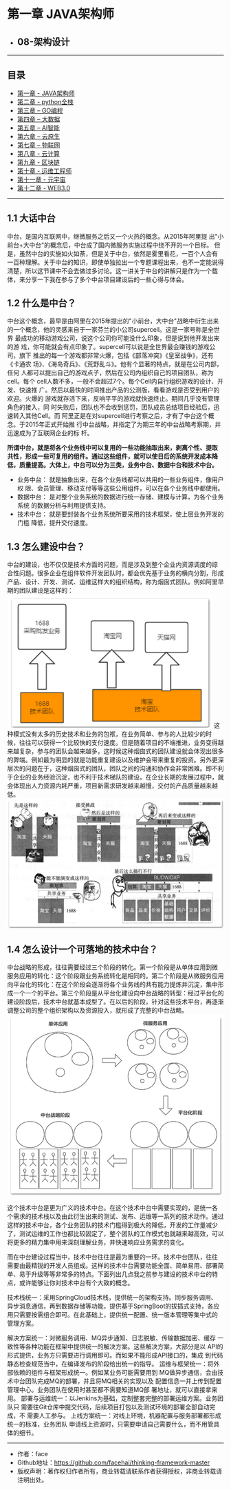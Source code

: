 # 第一章 JAVA架构师
- ## 08-架构设计

------
## 目录
- [第一章 - JAVA架构师](JAVA架构师.md)
- [第二章 - python全栈](python全栈.md)
- [第三章 – GO编程](GO编程.md)
- [第四章 – 大数据](大数据.md)
- [第五章 – AI智能](AI智能.md)
- [第六章 – 云原生](云原生.md)
- [第七章 – 物联网](物联网.md)
- [第八章 - 云计算](云计算.md)
- [第九章 - 区块链](区块链.md)
- [第十章 - 运维工程师](运维工程师.md)
- [第十一章 - 元宇宙](元宇宙.md)
- [第十二章 - WEB3.0](WEB3.0.md)
------

## 1.1 大话中台
中台，是国内互联网中，继微服务之后又一个火热的概念。从2015年阿里提
出"小前台+大中台"的概念后，中台成了国内微服务实施过程中绕不开的一个目标。
但是，虽然中台的实施如火如荼，但是关于中台，依然是雾里看花，一百个人会有
一百种理解。关于中台的知识，即使单独拉出一个专题课程出来，也不一定能说得
清楚，所以这节课中不会去做过多讨论。这一讲关于中台的讲解只是作为一个载
体，来分享一下我在参与了多个中台项目建设后的一些心得与体会。

## 1.2 什么是中台？
中台这个概念，最早是由阿里在2015年提出的"小前台，大中台"战略中衍生出来
的一个概念，他的灵感来自于一家芬兰的小公司supercell。这是一家号称是全世界
最成功的移动游戏公司，说这个公司你可能没什么印象，但是说到他开发出来的游
戏，你可能就会有点印象了。supercell可以说是全世界最会赚钱的游戏公司，旗下
推出的每一个游戏都非常火爆，包括《部落冲突》《皇室战争》，还有《卡通农
场》、《海岛奇兵》、《荒野乱斗》。他有个显著的特点，就是在公司内部，任何
人都可以提出自己的游戏点子，然后在公司内组织自己的项目团队，称为cell。每个
cell人数不多，一般不会超过7个。每个Cell内自行组织游戏的设计、开发、快速推
广。然后以最快的时间推出产品的公测版，看看游戏是否受到用户的欢迎。火爆的
游戏就存活下来，反响平平的游戏就快速终止。期间几乎没有管理角色的接入，同
时失败后，团队也不会收到惩罚，团队成员总结项目经验后，迅速转入其他Cell。而
阿里正是在对supercell进行考察之后，才有了中台这个概念。于2015年正式开始推
行中台战略，并指定了为期三年的中台战略考察期，并迅速成为了互联网企业的标
杆。

**所谓中台，就是将各个业务线中可以复用的一些功能抽取出来，剥离个性、提取
共性，形成一些可复用的组件。通过这些组件，就可以使日后的系统开发成本降
低，质量提高。大体上，中台可以分为三类，业务中台、数据中台和技术中台。**

- 业务中台： 就是抽象出来，在各个业务线都可以共用的一些业务组件，像用户权
限、会员管理、移动支付等等这些公用组件，可以在各个业务线中都使用。
- 数据中台： 是对整个业务系统的数据进行统一存储、建模与计算，为各个业务系统
的数据分析与利用提供支持。
- 技术中台： 就是要封装各个业务系统所要采用的技术框架，使上层业务开发的门槛
降低，提升交付速度。

## 1.3 怎么建设中台？
中台的建设，也不仅仅是技术方面的问题，而是涉及到整个企业内资源调度的综
合性问题。很多企业在组件软件开发团队时，都会优先基于业务的横向分割，形成
产品、设计、开发、测试、运维这样大的组织结构，称为烟囱式团队。例如阿里早
期的团队建设是这样的：
![img.png](screenshot/202203031550.png)
这种模式没有太多的历史技术和业务的包袱，在业务简单、参与的人比较少的时
候，往往可以获得一个比较快的支付速度。但是随着项目的不端推进，业务变得越
来越复杂，参与的团队会越来越多，这时候这种烟囱式的团队建设就会体现出很多
的弊端。例如最为明显的就是功能重复建设以及维护会带来重复的投资。另外更深
层次的问题在于，这种烟囱式的团队，团队之间的沟通和协作会非常困难。即不利
于企业的业务经验沉淀，也不利于技术梯队的建设。在企业长期的发展过程中，就
会体现出人力资源内耗严重，项目新需求研发越来越慢，交付的产品质量越来越
低。
![img_1.png](screenshot/2022030315501.png)

## 1.4 怎么设计一个可落地的技术中台？
中台战略的形成，往往需要经过三个阶段的转化。第一个阶段是从单体应用到微
服务应用的转化：这个阶段跟业务系统转化是相同的。第二个阶段是从微服务应用
向平台化的转化：在这个阶段会逐渐将各个业务线的共有能力提炼并沉淀，集中形
成一个一个的平台。第三个阶段是从平台化建设向中台战略的转型：经过平台化的
建设阶段后，技术中台就基本成型了。在以后的阶段，针对这些技术平台，再逐渐
调整公司的整个组织架构以及资源投入，就形成了完整的中台战略。
![img_2.png](screenshot/2022030315502.png)

这个技术中台是更为广义的技术中台。在这个技术中台中需要实现的，是统一各
个需求的技术栈以及由此衍生出来的测试、发布、运维等一系列的技术动作。通过
这样的技术中台，各个业务团队的技术门槛得到极大的降低，开发的工作量减少
了，测试运维的工作也都比较固定了，整个团队的工作模式也就越来越高效，可以
将更多的精力集中用来深刻理解业务，并快速响应业务需求的变化。

而在中台建设过程当中，技术中台往往是最为重要的一环。技术中台团队，往往
需要由最精锐的开发人员组成。这样的技术中台需要功能全面、简单易用、部署简
单、易于升级等等非常多的特点。下面列出几点我之前参与建设的技术中台的特
点，或许能够让你对技术中台有个大致的概念。

技术栈统一：采用SpringCloud技术栈，提供统一的架构支持。同步服务调用、
异步消息通信，再到数据存储等功能，提供基于SpringBoot的拔插式支持，各应
用只需要按需组合即可。在此基础上，提供统一配置、统一版本管理等集中式的
管理方案。

解决方案统一：对微服务调用、MQ异步通知、日志脱敏、传输数据加密、缓存
一致性等各种功能在框架中提供统一的解决方案。这些解决方案，大部分是以
API的形式提供，业务方只需要进行调用即可。而如果不能形成API接口的，集成
到代码静态检查规范当中，在编译发布的阶段给出统一的指导。
运维与框架统一：将外部依赖的组件与框架形成统一。例如某业务可能需要用到
MQ做异步通信，会由技术中台团队完成MQ的部署，并且将MQ相关的实现以及
配置信息一并上传到配置管理中心。业务团队在使用时甚至都不需要知道MQ部
署地址，就可以直接拿来用。
部署与运维统一：以Jenkins为基础，定制整套完整的部署运维方案。业务团队只
需要往Git仓库中提交代码，后续项目打包以及测试环境的部署全部自动完成，不
需要人工参与。
上线方案统一：对线上环境，机器配置与服务部署都形成统一的标准，业务团队
申请线上资源时，只需要申请自己需要什么，而不用管具体的细节。

---
- 作者：face
- Github地址：https://github.com/facehai/thinking-framework-master
- 版权声明：著作权归作者所有，商业转载请联系作者获得授权，非商业转载请注明出处。
